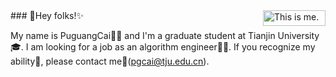 <img src="https://github.com/pgcai/pgcai/blob/main/tju_blue.png?raw=true" width = "100" height = "25" alt="This is me." align=right />
### 🌈Hey folks!✨


<!--
**antonkomarev/antonkomarev** is a ✨ _special_ ✨ repository because its `README.md` (this file) appears on your GitHub profile.

Here are some ideas to get you started:

- 🔭 I’m currently working on ...
- 🌱 I’m currently learning ...
- 👯 I’m looking to collaborate on ...
- 🤔 I’m looking for help with ...
- 💬 Ask me about ...
- 📫 How to reach me: ...
- 😄 Pronouns: ...
- ⚡ Fun fact: ...
-->

My name is PuguangCai👨‍🎓 and I'm a graduate student at Tianjin University🎓.
I am looking for a job as an algorithm engineer👨‍💻. 
If you recognize my ability💪, please contact me📧(pgcai@tju.edu.cn).
